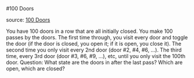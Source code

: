 #100 Doors

source: [100 Doors](http://rosettacode.org/wiki/100_doors)

You have 100 doors in a row that are all initially closed. You make 100 passes by the doors. The first time through, you visit every door and toggle the door (if the door is closed, you open it; if it is open, you close it). The second time you only visit every 2nd door (door #2, #4, #6, ...). The third time, every 3rd door (door #3, #6, #9, ...), etc, until you only visit the 100th door.
Question: What state are the doors in after the last pass? Which are open, which are closed?
